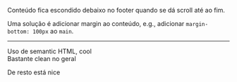Conteúdo fica escondido debaixo no footer quando se dá scroll até ao fim.

Uma solução é adicionar margin ao conteúdo, e.g., adicionar `margin-bottom: 100px` ao `main`.

---

Uso de semantic HTML, cool  
Bastante clean no geral

De resto está nice
